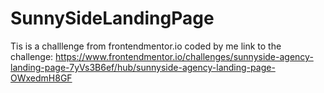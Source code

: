 # SunnySideLandingPage
Tis is a challlenge from frontendmentor.io coded by me
link to the challenge: https://www.frontendmentor.io/challenges/sunnyside-agency-landing-page-7yVs3B6ef/hub/sunnyside-agency-landing-page-OWxedmH8GF
